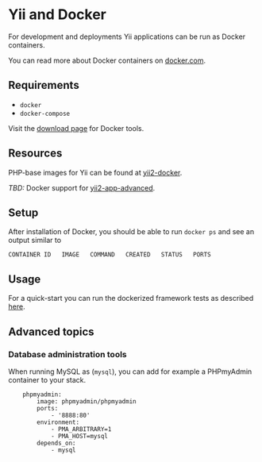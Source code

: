 Yii and Docker
==============

For development and deployments Yii applications can be run as Docker containers.

You can read more about Docker containers on [docker.com](https://www.docker.com/what-docker).

## Requirements

- `docker`
- `docker-compose`

Visit the [download page](https://www.docker.com/community-edition) for Docker tools.

## Resources

PHP-base images for Yii can be found at [yii2-docker](https://github.com/yiisoft/yii2-docker).


*TBD:* Docker support for [yii2-app-advanced](https://github.com/yiisoft/yii2-app-advanced/pull/347).

## Setup

After installation of Docker, you should be able to run `docker ps` and see an output similar to

```
CONTAINER ID   IMAGE   COMMAND   CREATED   STATUS   PORTS
```

## Usage

For a quick-start you can run the dockerized framework tests as described [here](https://github.com/yiisoft/yii2/blob/master/tests/README.md#dockerized-testing).

## Advanced topics

### Database administration tools

When running MySQL as (`mysql`), you can add for example a PHPmyAdmin container to your stack.

```
    phpmyadmin:
        image: phpmyadmin/phpmyadmin
        ports:
            - '8888:80'
        environment:
            - PMA_ARBITRARY=1
            - PMA_HOST=mysql
        depends_on:
            - mysql
```